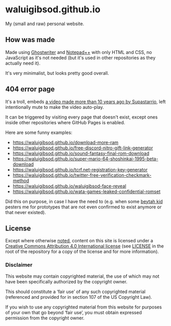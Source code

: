 # waluigibsod.github.io

My (small and raw) personal website.

## How was made

Made using [Ghostwriter](https://github.com/KDE/ghostwriter) and [Notepad++](https://github.com/notepad-plus-plus/notepad-plus-plus) with only HTML and CSS, no JavaScript as it's not needed (but it's used in other repositories as they actually need it).

It's very minimalist, but looks pretty good overall.

## 404 error page

It's a troll, embeds [a video made more than 10 years ago by Supastarrio](https://www.youtube.com/watch?v=bcDPt6vxkKs), left intentionally mute to make the video auto-play.

It can be triggered by visiting every page that doesn't exist, except ones inside other repositories where GitHub Pages is enabled.

Here are some funny examples:

* https://waluigibsod.github.io/download-more-ram
* https://waluigibsod.github.io/free-discord-nitro-gift-link-generator
* https://waluigibsod.github.io/sound-fantasy-final-rom-download
* https://waluigibsod.github.io/super-mario-64-shoshinkai-1995-beta-download
* https://waluigibsod.github.io/tcrf.net-registration-key-generator
* https://waluigibsod.github.io/twitter-free-verification-checkmark-method
* https://waluigibsod.github.io/waluigibsod-face-reveal
* https://waluigibsod.github.io/wata-games-leaked-confidential-romset

Did this on purpose, in case I have the need to (e.g. when some [beytah kid](https://www.urbandictionary.com/define.php?term=Beytah%20Kid) pesters me for prototypes that are not even confirmed to exist anymore or that never existed).

## License

Except where otherwise [noted](https://github.com/WaluigiBSOD), content on this site is licensed under a [Creative Commons Attribution 4.0 International license](https://creativecommons.org/licenses/by/4.0/) (see [LICENSE](https://github.com/WaluigiBSOD/waluigibsod.github.io/blob/master/LICENSE) in the root of the repository for a copy of the license and for more information).

### Disclaimer

This website may contain copyrighted material, the use of which may not have been specifically authorized by the copyright owner.

This should constitute a ‘fair use’ of any such copyrighted material (referenced and provided for in section 107 of the US Copyright Law).

If you wish to use any copyrighted material from this website for purposes of your own that go beyond ‘fair use’, you must obtain expressed permission from the copyright owner.